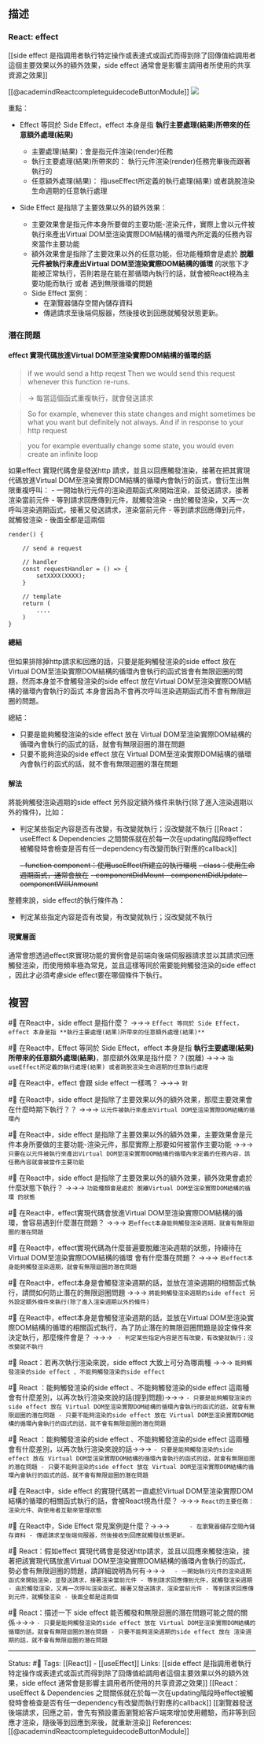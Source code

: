 ## 描述


### React: effect
[[side effect 是指調用者執行特定操作或表達式或函式而得到除了回傳值給調用者這個主要效果以外的額外效果，side effect 通常會是影響主調用者所使用的共享資源之效果]]

[[@academindReactcompleteguidecodeButtonModule]]
![](https://res.cloudinary.com/dqfxgtyoi/image/upload/v1663086596/blog/react/effect/react-vs-side-effect_yt8q3n.png)



重點：
- Effect 等同於 Side Effect，effect 本身是指 **執行主要處理(結果)所帶來的任意額外處理(結果)**
	- 主要處理(結果)：會是指元件渲染(render)任務
	- 執行主要處理(結果)所帶來的： 執行元件渲染(render)任務完畢後而跟著執行的
	- 任意額外處理(結果)： 指useEffect所定義的執行處理(結果) 或者跳脫渲染生命週期的任意執行處理
 
- Side Effect 是指除了主要效果以外的額外效果：
	- 主要效果會是指元件本身所要做的主要功能-渲染元件，實際上會以元件被執行來產出Virtual DOM至渲染實際DOM結構的循環內所定義的任務內容來當作主要功能
	- 額外效果會是指除了主要效果以外的任意功能，但功能種類會是處於 **脫離元件被執行來產出Virtual DOM至渲染實際DOM結構的循環** 的狀態下才能被正常執行，否則若是在能在那循環內執行的話，就會被React視為主要功能而執行 或者 遇到無限循環的問題
	- Side Effect 案例：
		- 在瀏覽器儲存空間內儲存資料
		- 傳遞請求至後端伺服器，然後接收到回應就觸發狀態更新。



### 潛在問題

#### effect 實現代碼放進Virtual DOM至渲染實際DOM結構的循環的話
> if we would send a http reqest
> Then we would send this request whenever this function re-runs.

> -> 每當這個函式重複執行，就會發送請求

> So for example, whenever this state changes and might sometimes be what you want but definitely not always. And if in response to your http request

> you for example eventually change some state, you would even create an infinite loop



如果effect 實現代碼會是發送http 請求，並且以回應觸發渲染，接著在把其實現代碼放進Virtual DOM至渲染實際DOM結構的循環內會執行的函式，會衍生出無限重複呼叫：
	- 一開始執行元件的渲染週期函式來開始渲染，並發送請求，接著渲染當前元件
	- 等到請求回應傳到元件，就觸發渲染
	- 由於觸發渲染，又再一次呼叫渲染週期函式，接著又發送請求，渲染當前元件
	- 等到請求回應傳到元件，就觸發渲染
	- 後面全都是這兩個

```
render() {

	// send a request

	// handler 
	const requestHandler = () => {
		setXXXX(XXXX);
	}

	// template
	return (
		....
	)
}
```

#### 總結
但如果排除掉http請求和回應的話，只要是能夠觸發渲染的side effect 放在Virtual DOM至渲染實際DOM結構的循環內會執行的函式皆會有無限迴圈的問題，然而本身並不會觸發渲染的side effect 放在Virtual DOM至渲染實際DOM結構的循環內會執行的函式 本身會因為不會再次呼叫渲染週期函式而不會有無限迴圈的問題。


總結：
- 只要是能夠觸發渲染的side effect 放在 Virtual DOM至渲染實際DOM結構的循環內會執行的函式的話，就會有無限迴圈的潛在問題
- 只要不能夠渲染的side effect 放在 Virtual DOM至渲染實際DOM結構的循環內會執行的函式的話，就不會有無限迴圈的潛在問題


#### 解法

將能夠觸發渲染週期的side effect 另外設定額外條件來執行(除了進入渲染週期以外的條件)，比如：
- 判定某些指定內容是否有改變，有改變就執行；沒改變就不執行
[[React：useEffect & Dependencies 之間關係就在於每一次在updating階段時effect被觸發時會檢查是否有任一dependency有改變而執行對應的callback]]

	~~- function component：使用useEffect所建立的執行環境~~
	~~- class：使用生命週期函式，通常會放在~~
		~~- componentDidMount
		- componentDidUpdate
		- componentWillUnmount~~

整體來說，side effect的執行條件為：
- 判定某些指定內容是否有改變，有改變就執行；沒改變就不執行

#### 現實層面
通常會想透過effect來實現功能的實例會是前端向後端伺服器請求並以其請求回應觸發渲染，而使用頻率極為常見，並且這樣等同於需要能夠觸發渲染的side effect ，因此才必須考慮side effect要在哪個條件下執行。

## 複習

#🧠 在React中，side effect 是指什麼？ ->->-> `Effect 等同於 Side Effect，effect 本身是指 **執行主要處理(結果)所帶來的任意額外處理(結果)**`
<!--SR:!2023-01-29,53,250-->


#🧠 在React中，Effect 等同於 Side Effect，effect 本身是指 **執行主要處理(結果)所帶來的任意額外處理(結果)**，那麼額外效果是指什麼？？(脫離) ->->-> `指useEffect所定義的執行處理(結果) 或者跳脫渲染生命週期的任意執行處理`
<!--SR:!2023-01-14,39,230-->


#🧠 在React中，effect 會跟 side effect 一樣嗎？ ->->-> `對`
<!--SR:!2023-01-07,73,250-->

#🧠 在React中，side effect 是指除了主要效果以外的額外效果，那麼主要效果會在什麼時期下執行？？ ->->-> `以元件被執行來產出Virtual DOM至渲染實際DOM結構的循環內`
<!--SR:!2023-01-26,51,250-->


#🧠 在React中，side effect 是指除了主要效果以外的額外效果，主要效果會是元件本身所要做的主要功能-渲染元件，那麼實際上那要如何被當作主要功能 ->->-> `只要在以元件被執行來產出Virtual DOM至渲染實際DOM結構的循環內來定義的任務內容，該任務內容就會被當作主要功能`
<!--SR:!2023-01-28,52,250-->



#🧠 在React中，side effect 是指除了主要效果以外的額外效果，額外效果會處於什麼狀態下執行？ ->->-> `功能種類會是處於 脫離Virtual DOM至渲染實際DOM結構的循環 的狀態`
<!--SR:!2022-12-07,20,250-->




#🧠 在React中，effect實現代碼會放進Virtual DOM至渲染實際DOM結構的循環，會容易遇到什麼潛在問題？ ->->-> `若effect本身能夠觸發渲染週期，就會有無限迴圈的潛在問題`
<!--SR:!2022-12-18,28,250-->


#🧠 在React中，effect實現代碼為什麼普遍要脫離渲染週期的狀態，持續待在Virtual DOM至渲染實際DOM結構的循環 會有什麼潛在問題？ ->->-> `若effect本身能夠觸發渲染週期，就會有無限迴圈的潛在問題`
<!--SR:!2023-01-14,43,250-->


#🧠 在React中，effect本身是會觸發渲染週期的話，並放在渲染週期的相關函式執行，請問如何防止潛在的無限迴圈問題 ->->-> `將能夠觸發渲染週期的side effect 另外設定額外條件來執行(除了進入渲染週期以外的條件)`
<!--SR:!2022-12-14,25,250-->


#🧠 在React中，effect本身是會觸發渲染週期的話，並放在Virtual DOM至渲染實際DOM結構的循環的相關函式執行，為了防止潛在的無限迴圈問題是設定條件來決定執行，那麼條件會是？ ->->-> ` - 判定某些指定內容是否有改變，有改變就執行；沒改變就不執行`
<!--SR:!2023-01-15,43,250-->

#🧠 React：若再次執行渲染來說，side effect 大致上可分為哪兩種 ->->-> `能夠觸發渲染的side effect 、不能夠觸發渲染的side effect `
<!--SR:!2022-12-14,24,250-->


#🧠 React ：能夠觸發渲染的side effect 、不能夠觸發渲染的side effect 這兩種會有什麼差別，以再次執行渲染來說的話(提到問題)->->-> `- 只要是能夠觸發渲染的side effect 放在 Virtual DOM至渲染實際DOM結構的循環內會執行的函式的話，就會有無限迴圈的潛在問題 - 只要不能夠渲染的side effect 放在 Virtual DOM至渲染實際DOM結構的循環內會執行的函式的話，就不會有無限迴圈的潛在問題`
<!--SR:!2023-01-25,50,250-->

#🧠 React ：能夠觸發渲染的side effect 、不能夠觸發渲染的side effect 這兩種會有什麼差別，以再次執行渲染來說的話->->-> `- 只要是能夠觸發渲染的side effect 放在 Virtual DOM至渲染實際DOM結構的循環內會執行的函式的話，就會有無限迴圈的潛在問題 - 只要不能夠渲染的side effect 放在 Virtual DOM至渲染實際DOM結構的循環內會執行的函式的話，就不會有無限迴圈的潛在問題`
<!--SR:!2022-12-16,26,250-->



#🧠 在React中，side effect 的實現代碼若一直處於Virtual DOM至渲染實際DOM結構的循環的相關函式執行的話，會被React視為什麼？ ->->-> `React的主要任務：渲染元件、與使用者互動來管理狀態`
<!--SR:!2022-12-15,26,250-->


#🧠 在React中，Side Effect 常見案例是什麼？->->-> `		- 在瀏覽器儲存空間內儲存資料 - 傳遞請求至後端伺服器，然後接收到回應就觸發狀態更新。`
<!--SR:!2022-12-15,25,250-->



#🧠 React：假如effect 實現代碼會是發送http請求，並且以回應來觸發渲染，接著把該實現代碼放進Virtual DOM至渲染實際DOM結構的循環內會執行的函式，勢必會有無限迴圈的問題，請詳細說明為何有->->-> `	- 一開始執行元件的渲染週期函式來開始渲染，並發送請求，接著渲染當前元件 - 等到請求回應傳到元件，就觸發渲染週期 - 由於觸發渲染，又再一次呼叫渲染函式，接著又發送請求，渲染當前元件 - 等到請求回應傳到元件，就觸發渲染 - 後面全都是這兩個`
<!--SR:!2022-12-12,23,250-->



#🧠 React：描述一下 side effect 能否觸發和無限迴圈的潛在問題可能之間的關係->->-> `- 只要是能夠觸發渲染的side effect 放在 Virtual DOM至渲染實際DOM結構的循環的話，就會有無限迴圈的潛在問題 - 只要不能夠渲染週期的side effect 放在 渲染週期的話，就不會有無限迴圈的潛在問題`
<!--SR:!2022-12-12,23,250-->






---
Status: #🌱 
Tags:
[[React]] - [[useEffect]]
Links:
[[side effect 是指調用者執行特定操作或表達式或函式而得到除了回傳值給調用者這個主要效果以外的額外效果，side effect 通常會是影響主調用者所使用的共享資源之效果]]
[[React：useEffect & Dependencies 之間關係就在於每一次在updating階段時effect被觸發時會檢查是否有任一dependency有改變而執行對應的callback]]
[[瀏覽器發送後端請求，回應之前，會先有預設畫面瀏覽給客戶端來增加使用體驗，而非等到回應才渲染，隨後等到回應到來後，就重新渲染]]
References:
[[@academindReactcompleteguidecodeButtonModule]]